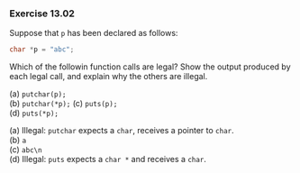 ### Exercise 13.02
Suppose that `p` has been declared as follows:

```c
char *p = "abc";
```

Which of the followin function calls are legal? Show the output produced by each
legal call, and explain why the others are illegal.

(a) `putchar(p);`  
(b) `putchar(*p);` 
(c) `puts(p);`  
(d) `puts(*p);`

(a) Illegal: `putchar` expects a `char`, receives a pointer to `char`.  
(b) `a`  
(c) `abc\n`  
(d) Illegal: `puts` expects a `char *` and receives a `char`.
